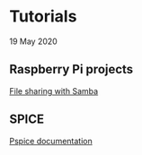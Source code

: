 # Tutorials

19 May 2020

## Raspberry Pi projects

[File sharing with Samba](Samba.html)

## SPICE

[Pspice documentation](https://stuffle.website/references/PSpice_help/)
